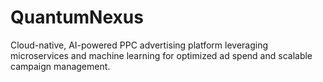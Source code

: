 # QuantumNexus
Cloud-native, AI-powered PPC advertising platform leveraging microservices and machine learning for optimized ad spend and scalable campaign management.
